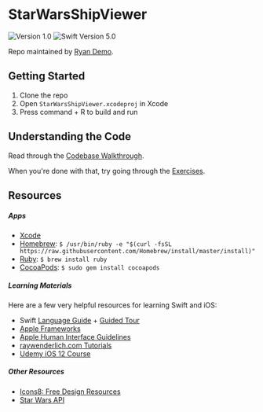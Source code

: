 # StarWarsShipViewer

![Version 1.0](https://img.shields.io/badge/version-1.0-blue.svg)
![Swift Version 5.0](https://img.shields.io/badge/swift-5.0-orange.svg)

Repo maintained by [Ryan Demo](https://rcd.io/).

## Getting Started
1. Clone the repo
2. Open `StarWarsShipViewer.xcodeproj` in Xcode
3. Press command + R to build and run

## Understanding the Code
Read through the [Codebase Walkthrough](/Tutorial/CodebaseWalkthrough.md).

When you're done with that, try going through the [Exercises](/Tutorial/Exercises.md).

## Resources
##### Apps
- [Xcode](https://itunes.apple.com/us/app/xcode/id497799835?mt=12)
- [Homebrew](https://brew.sh/): `$ /usr/bin/ruby -e "$(curl -fsSL https://raw.githubusercontent.com/Homebrew/install/master/install)"`
- [Ruby](https://www.ruby-lang.org/en/documentation/installation/): `$ brew install ruby`
- [CocoaPods](https://cocoapods.org/): `$ sudo gem install cocoapods`

##### Learning Materials
Here are a few very helpful resources for learning Swift and iOS:
- Swift [Language Guide](https://docs.swift.org/swift-book/LanguageGuide/TheBasics.html) + [Guided Tour](https://docs.swift.org/swift-book/GuidedTour/GuidedTour.html)
- [Apple Frameworks](https://developer.apple.com/documentation)
- [Apple Human Interface Guidelines](https://developer.apple.com/design/human-interface-guidelines/ios/overview/themes/)
- [raywenderlich.com Tutorials](raywenderlich.com)
- [Udemy iOS 12 Course](https://www.udemy.com/course/ios-12-developer-course/)

##### Other Resources
- [Icons8: Free Design Resources](https://icons8.com/)
- [Star Wars API](https://swapi.co/)